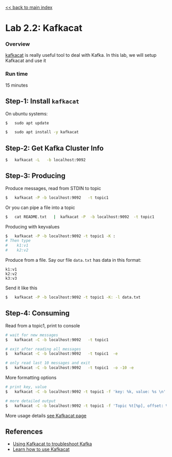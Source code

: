 <link rel='stylesheet' href='../assets/css/main.css'/>

[<< back to main index](../README.md)

# Lab 2.2: Kafkacat

### Overview

[kafkacat](https://github.com/edenhill/kcat) is really useful tool to deal with Kafka.  In this lab, we will setup Kafkacat and use it

### Run time

15 minutes

## Step-1: Install `kafkacat`

On ubuntu systems:

```bash
$   sudo apt update

$   sudo apt install -y kafkacat
```

## Step-2: Get Kafka Cluster Info

```bash
$   kafkacat -L   -b localhost:9092
```

## Step-3: Producing

Produce messages, read from STDIN to topic

```bash
$   kafkacat -P -b localhost:9092   -t topic1
```

Or you can pipe a file into a topic

```bash
$   cat README.txt   |  kafkacat -P  -b localhost:9092  -t topic1
```

Producing with keyvalues

```bash
$   kafkacat -P -b localhost:9092 -t topic1 -K :
# Then type
#    k1:v1
#    k2:v2
```

Produce from a file.  Say our file `data.txt` has data in this format:

```text
k1:v1
k2:v2
k3:v3
```

Send it like this

```bash
$   kafkacat -P -b localhost:9092 -t topic1 -K: -l data.txt
```


## Step-4: Consuming

Read from a topic1, print to console

```bash
# wait for new messages
$   kafkacat -C -b localhost:9092   -t topic1

# exit after reading all messages
$   kafkacat -C -b localhost:9092   -t topic1  -e

# only read last 10 messages and exit
$   kafkacat -C -b localhost:9092   -t topic1  -o -10 -e
```

More formatting options

```bash
# print key, value
$   kafkacat -C -b localhost:9092 -t topic1 -f 'key: %k, value: %s \n'

# more detailed output
$   kafkacat -C -b localhost:9092 -t topic1 -f 'Topic %t[%p], offset: %o, key: %k, value: %s, (length: %S bytes) \n'
```

More usage details [see Kafkacat page](https://github.com/edenhill/kcat)

## References

* [Using Kafkacat to troubleshoot Kafka](https://www.vertica.com/docs/9.2.x/HTML/Content/Authoring/KafkaIntegrationGuide/TroubleShooting/UsingKafkacatToTroubleShootIssues.htm)
* [Learn how to use Kafkacat](https://dev.to/de_maric/learn-how-to-use-kafkacat-the-most-versatile-kafka-cli-client-1kb4)